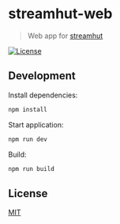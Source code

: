 # streamhut-web

> Web app for [streamhut](https://github.com/streamhut/streamhut)

[![License](http://img.shields.io/badge/license-MIT-blue.svg)](https://raw.githubusercontent.com/streamhut/web/master/LICENSE)

## Development

Install dependencies:

```bash
npm install
```

Start application:

```bash
npm run dev
```

Build:

```bash
npm run build
```

## License

[MIT](LICENSE)
